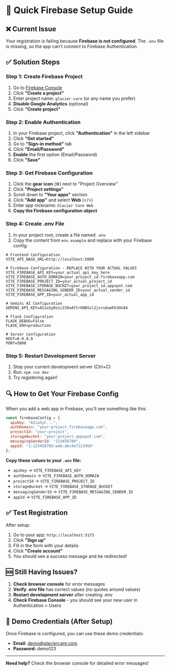 # 🚀 Quick Firebase Setup Guide

## ❌ **Current Issue**
Your registration is failing because **Firebase is not configured**. The `.env` file is missing, so the app can't connect to Firebase Authentication.

## ✅ **Solution Steps**

### Step 1: Create Firebase Project
1. Go to [Firebase Console](https://console.firebase.google.com/)
2. Click **"Create a project"**
3. Enter project name: `glacier-care` (or any name you prefer)
4. **Disable Google Analytics** (optional)
5. Click **"Create project"**

### Step 2: Enable Authentication
1. In your Firebase project, click **"Authentication"** in the left sidebar
2. Click **"Get started"**
3. Go to **"Sign-in method"** tab
4. Click **"Email/Password"**
5. **Enable** the first option (Email/Password)
6. Click **"Save"**

### Step 3: Get Firebase Configuration
1. Click the **gear icon** (⚙️) next to "Project Overview"
2. Click **"Project settings"**
3. Scroll down to **"Your apps"** section
4. Click **"Add app"** and select **Web** (</>)
5. Enter app nickname: `Glacier Care Web`
6. **Copy the Firebase configuration object**

### Step 4: Create .env File
1. In your project root, create a file named `.env`
2. Copy the content from `env.example` and replace with your Firebase config:

```env
# Frontend Configuration
VITE_API_BASE_URL=http://localhost:5000

# Firebase Configuration - REPLACE WITH YOUR ACTUAL VALUES
VITE_FIREBASE_API_KEY=your_actual_api_key_here
VITE_FIREBASE_AUTH_DOMAIN=your_project_id.firebaseapp.com
VITE_FIREBASE_PROJECT_ID=your_actual_project_id
VITE_FIREBASE_STORAGE_BUCKET=your_project_id.appspot.com
VITE_FIREBASE_MESSAGING_SENDER_ID=your_actual_sender_id
VITE_FIREBASE_APP_ID=your_actual_app_id

# Gemini AI Configuration
GEMINI_API_KEY=AIzaSyDoic239xATtrO8BSsl2jvrudumFUJHs84

# Flask Configuration
FLASK_DEBUG=False
FLASK_ENV=production

# Server Configuration
HOST=0.0.0.0
PORT=5000
```

### Step 5: Restart Development Server
1. Stop your current development server (Ctrl+C)
2. Run: `npm run dev`
3. Try registering again!

## 🔍 **How to Get Your Firebase Config**

When you add a web app in Firebase, you'll see something like this:

```javascript
const firebaseConfig = {
  apiKey: "AIzaSyC...",
  authDomain: "your-project.firebaseapp.com",
  projectId: "your-project",
  storageBucket: "your-project.appspot.com",
  messagingSenderId: "123456789",
  appId: "1:123456789:web:abcdef123456"
};
```

**Copy these values to your `.env` file:**
- `apiKey` → `VITE_FIREBASE_API_KEY`
- `authDomain` → `VITE_FIREBASE_AUTH_DOMAIN`
- `projectId` → `VITE_FIREBASE_PROJECT_ID`
- `storageBucket` → `VITE_FIREBASE_STORAGE_BUCKET`
- `messagingSenderId` → `VITE_FIREBASE_MESSAGING_SENDER_ID`
- `appId` → `VITE_FIREBASE_APP_ID`

## ✅ **Test Registration**

After setup:
1. Go to your app: `http://localhost:5173`
2. Click **"Sign up"**
3. Fill in the form with your details
4. Click **"Create account"**
5. You should see a success message and be redirected!

## 🆘 **Still Having Issues?**

1. **Check browser console** for error messages
2. **Verify .env file** has correct values (no quotes around values)
3. **Restart development server** after creating .env
4. **Check Firebase Console** - you should see your new user in Authentication > Users

## 📱 **Demo Credentials (After Setup)**

Once Firebase is configured, you can use these demo credentials:
- **Email:** demo@glaciercare.com
- **Password:** demo123

---

**Need help?** Check the browser console for detailed error messages!
